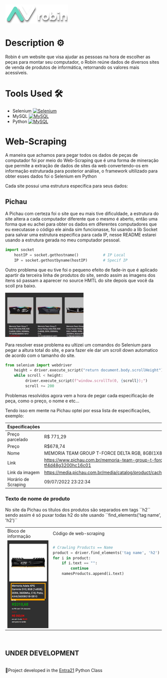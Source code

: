 <h1>
  <a href="https://www.google.com/"> <img src="img/robin-logo.png" width="40%"> </a>
</h1>

<h1> Description ⚙ </h1>

<p> Robin é um website que visa ajudar as pessoas na hora de escolher as peças para montar seu computador, o Robin reúne dados de diversos sites de venda de produtos de informática, retornando os valores mais acessíveis. </p>

<h1> Tools Used 🛠 </h1>

- Selenium <a href="https://selenium.dev"><img src="https://selenium.dev/images/selenium_logo_square_green.png" width="25" alt="Selenium"/></a>
- MySQL <a href="https://selenium.dev"><img src="https://kinsta.com/wp-content/uploads/2019/04/mysql-logo-1.svg" width="43" alt="MySQL"/></a>
- Python <a href="https://selenium.dev"><img src="https://upload.wikimedia.org/wikipedia/commons/thumb/0/0a/Python.svg/1200px-Python.svg.png" width="23" alt="MySQL"/></a>

<h1> Web-Scraping </h1>

<p> A maneira que achamos para pegar todos os dados de peças de computador foi por meio do Web-Scraping que é uma forma de mineração que permite a extração de dados de sites da web convertendo-os em informação estruturada para posterior análise, o framework ultilizado para obter esses dados foi o Selenium em Python </p>
<p> Cada site possui uma estrutura especifica para seus dados: </p>

<h2> Pichau </h2>

<p> A Pichau com certeza foi o site que eu mais tive dificuldade, a estrutura do site altera a cada computador diferente que o mesmo é aberto, então uma forma que eu achei para obter os dados em diferentes computadores que eu executasse o código ele ainda sim funcionasse, foi usando a lib Socket para salvar uma estrutura especifica para cada IP, nesse README estarei usando a estrutura gerada no meu computador pessoal. </p>

```python
import socket
    hostIP = socket.gethostname()           # IP Local
    IP = socket.gethostbyname(hostIP)       # Specif IP
```

<p> Outro problema que eu tive foi o pequeno efeito de fade-in que é aplicado apartir da terceira linha de produtos do site, sendo assim as imagens dos itens só passam a aparecer no source HMTL do site depois que você da scoll pra baixo. </p>

<img src="img/robin.gif" width="50%">

<p> Para resolver esse problema eu ultizei um comandos do Selenium para pegar a altura total do site, e para fazer ele dar um scroll down automatico de acordo com o tamanho do site. </p>

```python
from selenium import webdriver
    height = driver.execute_script("return document.body.scrollHeight") 
    while scroll < height:
         driver.execute_script(f"window.scrollTo(0, {scroll});")
         scroll += 200
```
<p> Problemas resolvidos agora vem a hora de pegar cada especificação de peça, como o preço, o nome e etc... </p>
<p> Tendo isso em mente na Pichau optei por essa lista de especificações, exemplo: </p>

| Especificações | Dados |
| --- | --- |
| Preço parcelado | R$ 771,29 |
| Preço | R$678,74 |
| Nome | MEMORIA TEAM GROUP T-FORCE DELTA RGB, 8GB(1X8GB), DDR4, 3200MHZ, C16, BRANCO, TF4D48G3200HC16C01 |
| Link | https://www.pichau.com.br/memoria-team-group-t-force-delta-rgb-8gb-1x8gb-ddr4-3200mhz-c16-branco-tf4d48g3200hc16c01 |
| Link da imagem | https://media.pichau.com.br/media/catalog/product/cache/2f958555330323e505eba7ce930bdf27/t/f/tf4d48g3200hc16c011.jpg |
| Horário de Scraping | 09/07/2022 23:22:34 |

<h3> Texto de nome de produto </h3>
<p> No site da Pichau os títulos dos produtos são separados em tags ``h2`` sendo assim é só puxar todas h2 do site usando ``find_elements('tag name', 'h2')`` </p>
<table>
  <tr>
    <td>Bloco de informação </td>
     <td>Código de web-scraping</td>
  </tr>
  <tr>
    <td valign="top"><img src="img/Captura de tela 2022-09-10 224901.jpg" width="100%"></td>
    <td valign="top">
    
```python
# Crawling Products == Name
product = driver.find_elements('tag name', 'h2')
for i in product:
    if i.text == "":
        continue
    namesProducts.append(i.text)
``` 

</td>

 </table>
 
<br>
<h2>
UNDER DEVELOPMENT
</h2>
<br>
📜Project developed in the <a href="https://www.entra21.com.br/">Entra21</a> Python Class
